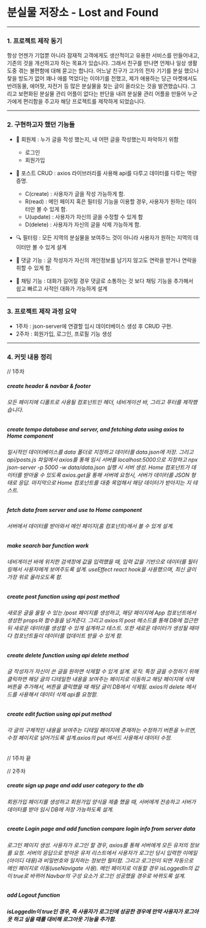 # 분실물 저장소 - Lost and Found



***

### 1. 프로젝트 제작 동기


항상 언젠가 기업뿐 아니라 잠재적 고객에게도 생산적이고 유용한 서비스를 만들어내고, 기존의 것을 개선하고자 하는 목표가 있습니다. 그래서 친구를 만나면 언제나 일상 생활 도중 겪는 불편함에 대해 묻고는 합니다. 어느날 친구가 고가의 전자 기기를 분실 했으나 찾을 방도가 없어 꽤나 애를 먹었다는 이야기를 전했고, 제가 애용하는 당근 마켓에서도 반려동물, 에어팟, 자전거 등 많은 분실물을 찾는 글이 올라오는 것을 발견했습니다. 그리고 보편화된 분실물 관리 어플이 없다는 판단을 내려 분실물 관리 어플을 만들어 누군가에게 편리함을 주고자 해당 프로젝트를 제작하게 되었습니다.


***


### 2. 구현하고자 했던 기능들
+ 👤 회원제 : 누가 글을 작성 했는지, 내 어떤 글을 작성했는지 파악하기 위함
  + 로그인
  + 회원가입
  
+ 📄 포스트 CRUD : axios 라이브러리를 사용해 api를 다루고 데이터를 다루는 역량 증명.
  + C(create) : 사용자가 글을 작성 가능하게 함.
  + R(read) : 메인 페이지 혹은 필터링 기능을 이용할 경우, 사용자가 원하는 데이터만 볼 수 있게 함.
  + U(update) : 사용자가 자신의 글을 수정할 수 있게 함
  + D(delete) : 사용자가 자신의 글을 삭제 가능하게 함.

+ 🔍 필터링 : 모든 지역의 분실물을 보여주느 것이 아니라 사용자가 원하는 지역의 데이터만 볼 수 있게 설계

+ 🔡 댓글 기능 : 글 작성자가 자신의 개인정보를 남기지 않고도 연락을 받거나 연락을 취할 수 있게 함.

+ 💬 채팅 기능 : 대화가 길어질 경우 댓글로 소통하는 것 보다 채팅 기능을 추가해서 쉽고 빠르고 사적인 대화가 가능하게 설계
 
 
***


### 3. 프로젝트 제작 과정 요약

- 1주차 : json-server에 연결할 임시 데이터베이스 생성 후 CRUD 구현.
- 2주차 : 회원가입, 로그인, 프로필 기능 생성


***


### 4. 커밋 내용 정리

// 1주차
##### create header & navbar & footer
###### 모든 페이지에 디폴트로 사용될 컴포넌트인 헤더, 네비게이션 바, 그리고 푸터를 제작했습니다.


##### create tempo database and server, and fetching data using axios to Home component
###### 일시적인 데이터베이스를 data 폴더로 지정하고 데이터를 data.json에 저장. 그리고 api/posts.js 파일에서 axios를 통해 임시 서버를 localhost:5000으로 지정하고 npx json-server -p 5000 -w data/data.json 실행 시 서버 생성. Home 컴포넌트가 데이터를 받아올 수 있도록 axios.get을 통해 서버에 요청시, 서버가 데이터를 JSON 형태로 응답. 마지막으로 Home 컴포넌트를 대충 목업해서 해당 데이터가 받아지는 지 테스트.


##### fetch data from server and use to Home component
###### 서버에서 데이터를 받아와서 메인 페이지(홈 컴포넌트)에서 볼 수 있게 설계.


##### make search bar function work
###### 네비게이션 바에 위치한 검색창에 값을 입력했을 때, 입력 값을 기반으로 데이터를 필터링해서 사용자에게 보여주도록 설계. useEffect react hook을 사용했으며, 최신 글이 가장 위로 올라오도록 함. 


##### create post function using api post method
###### 새로운 글을 올릴 수 있는 /post 페이지를 생성하고, 해당 페이지에 App 컴포넌트에서 생성한 props와 함수들을 넘겨준다. 그리고 axios의 post 메소드를 통해 DB에 접근한 뒤 새로운 데이터를 생성할 수 있게 설계하고 테스트. 또한 새로운 데이터가 생성될 때마다 컴포넌트들이 데이터를 업데이트 받을 수 있게 함.


##### create delete function using api delete method
###### 글 작성자가 자신이 쓴 글을 원하면 삭제할 수 있게 설계. 로직: 특정 글을 수정하기 위해 클릭하면 해당 글의 디테일한 내용을 보여주는 페이지로 이동하고 해당 페이지에 삭제 버튼을 추가해서, 버튼을 클릭했을 때 해당 글이 DB에서 삭제됨. axios의 delete 메서드를 사용해서 데이터 삭제 api를 요청함. 

##### create edit fuction using api put method
###### 각 글의 구체적인 내용을 보여주는 디테일 페이지에 존재하는 수정하기 버튼을 누르면, 수정 페이지로 넘어가도록 설계.axios의 put 메서드 사용해서 데이터 수정.

// 1주차 끝

// 2주차
##### create sign up page and add user category to the db
###### 회원가입 페이지를 생성하고 회원가입 양식을 제출 했을 때, 서버에게 전송하고 서버가 데이터를 받아 임시 DB에 저장 가능하도록 설계. 

##### create Login page and add function compare login info from server data
###### 로그인 페이지 생성. 사용자가 로그인 할 경우, axios를 통해 서버에게 모든 유저의 정보를 요청. 서버의 응답으로 받아온 유저 리스트에서 사용자가 로그인 당시 입력한 이메일(아이디 대용)과 비밀번호와 일치하는 정보만 필터함. 그리고 로그인이 되면 자동으로 메인 페이지로 이동(useNavigate 사용). 메인 페이지로 이동할 경우 isLoggedIn의 값이 true로 바뀌어 Navbar의 구성 요소가 로그인 성공했을 경우로 바뀌도록 설계. 

##### add Logout function
##### isLoggedIn이 true인 경우, 즉 사용자가 로그인에 성공한 경우에 만약 사용자가 로그아웃 하고 싶을 때를 대비해 로그아웃 기능을 추가함. 